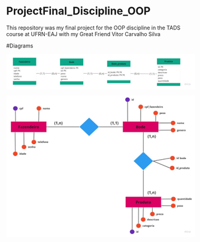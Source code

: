 # ProjectFinal_Discipline_OOP
This repository was my final project for the OOP discipline in the TADS course at UFRN-EAJ with my Great Friend Vitor Carvalho Silva

#Diagrams

![Relational Diagram](./diagramas/Diagrama%20relacional.jpg)

![Relation Entity Diagram](./diagramas/Diagrama%20DER.jpg)